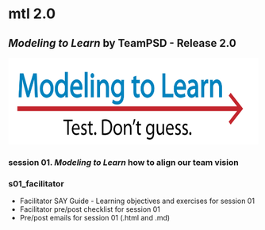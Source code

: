 # mtl 2.0

## *Modeling to Learn* by TeamPSD - Release 2.0

<img src = "https://github.com/lzim/teampsd/blob/master/resources/logos/mtl_testdontguess_sm.png"
     height = "175" width = "650">  

### session 01. *Modeling to Learn* how to align our team vision

### s01_facilitator

- Facilitator SAY Guide - Learning objectives and exercises for session 01
- Facilitator pre/post checklist for session 01
- Pre/post emails for session 01 (.html and .md)
